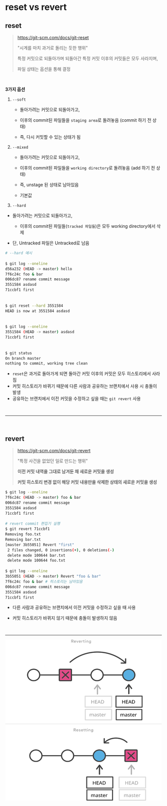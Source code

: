 # reset vs revert

## reset

> https://git-scm.com/docs/git-reset
>
> "시계를 마치 과거로 돌리는 듯한 행위"
>
> 특정 커밋으로 되돌아가며 되돌아간 특정 커밋 이후의 커밋들은 모두 사라지며,
>
> 파일 상태는 옵션을 통해 결정

<br>

**3가지 옵션**

1. `--soft`

   - 돌아가려는 커밋으로 되돌아가고,

   - 이후의 commit된 파일들을 `staging area`로 돌려놓음 (commit 하기 전 상태)
   - 즉, 다시 커밋할 수 있는 상태가 됨

2. `--mixed`
   - 돌아가려는 커밋으로 되돌아가고,
   
   - 이후의 commit된 파일들을 `working directory`로 돌려놓음 (add 하기 전 상태)
   - 즉, unstage 된 상태로 남아있음
   - 기본값
   
3. `--hard`
- 돌아가려는 커밋으로 되돌아가고,
   - 이후의 commit된 파일들(`tracked 파일들`)은 모두 working directory에서 삭제
   
- 단, Untracked 파일은 Untracked로 남음

```bash
# --hard 예시

$ git log --oneline
d56a232 (HEAD -> master) hello
7f6c24c foo & bar
006dc87 rename commit message
3551584 asdasd
71ccbf1 first


$ git reset --hard 3551584
HEAD is now at 3551584 asdasd


$ git log --oneline
3551584 (HEAD -> master) asdasd
71ccbf1 first


$ git status
On branch master
nothing to commit, working tree clean
```

- `reset`은 과거로 돌아가게 되면 돌아간 커밋 이후의 커밋은 모두 히스토리에서 사라짐
- 커밋 히스토리가 바뀌기 때문에 다른 사람과  공유하는 브랜치에서 사용 시 충돌이 발생
- 공유하는 브랜치에서 이전 커밋을 수정하고 싶을 때는 `git revert` 사용

<br>

---

<br>

## revert

> https://git-scm.com/docs/git-revert
>
> "특정 사건을 없었던 일로 만드는 행위"
>
> **이전 커밋 내역을 그대로 남겨둔 채 새로운 커밋을 생성**
>
> **커밋 히스토리 변경 없이 해당 커밋 내용만을 삭제한 상태의 새로운 커밋을 생성**

```bash
$ git log --oneline
7f6c24c (HEAD -> master) foo & bar
006dc87 rename commit message
3551584 asdasd
71ccbf1 first

# revert commit 편집기 실행
$ git revert 71ccbf1
Removing foo.txt
Removing bar.txt
[master 3b55051] Revert "first"
 2 files changed, 0 insertions(+), 0 deletions(-)
 delete mode 100644 bar.txt
 delete mode 100644 foo.txt

$ git log --oneline
3b55051 (HEAD -> master) Revert "foo & bar"
7f6c24c foo & bar # 히스토리는 남아있음
006dc87 rename commit message
3551584 asdasd
71ccbf1 first 
```

- 다른 사람과 공유하는 브랜치에서 이전 커밋을 수정하고 싶을 때 사용

- 커밋 히스토리가 바뀌지 않기 때문에 충돌이 발생하지 않음

<br>

---

![git-revert-vs-reset](md-images/git-revert-vs-reset.svg)

